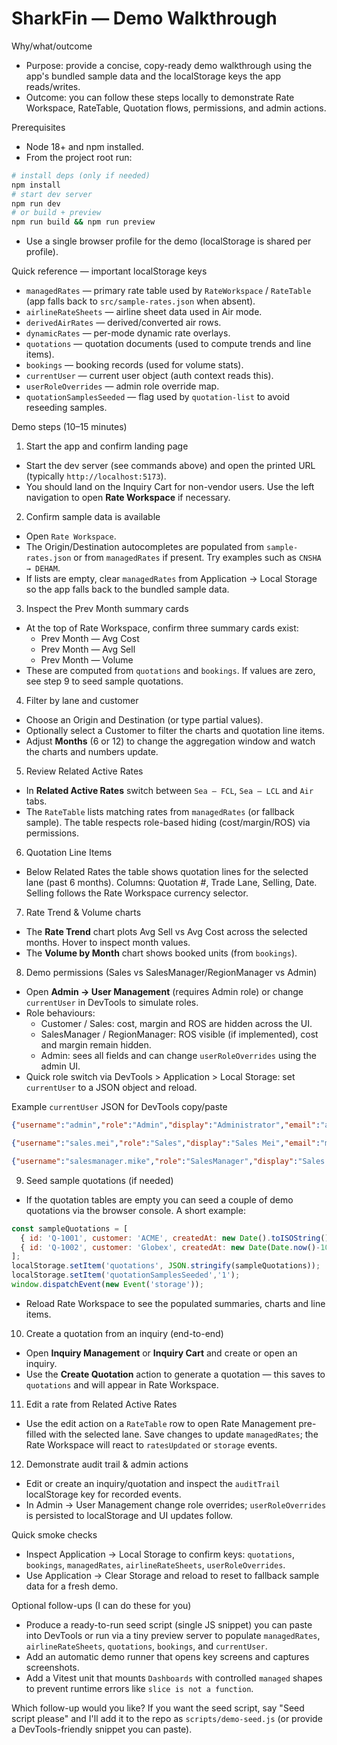 # SharkFin — Demo Walkthrough

Why/what/outcome
- Purpose: provide a concise, copy-ready demo walkthrough using the app's bundled sample data and the localStorage keys the app reads/writes.
- Outcome: you can follow these steps locally to demonstrate Rate Workspace, RateTable, Quotation flows, permissions, and admin actions.

Prerequisites
- Node 18+ and npm installed.
- From the project root run:

```bash
# install deps (only if needed)
npm install
# start dev server
npm run dev
# or build + preview
npm run build && npm run preview
```

- Use a single browser profile for the demo (localStorage is shared per profile).

Quick reference — important localStorage keys
- `managedRates` — primary rate table used by `RateWorkspace` / `RateTable` (app falls back to `src/sample-rates.json` when absent).
- `airlineRateSheets` — airline sheet data used in Air mode.
- `derivedAirRates` — derived/converted air rows.
- `dynamicRates` — per-mode dynamic rate overlays.
- `quotations` — quotation documents (used to compute trends and line items).
- `bookings` — booking records (used for volume stats).
- `currentUser` — current user object (auth context reads this).
- `userRoleOverrides` — admin role override map.
- `quotationSamplesSeeded` — flag used by `quotation-list` to avoid reseeding samples.

Demo steps (10–15 minutes)

1) Start the app and confirm landing page
- Start the dev server (see commands above) and open the printed URL (typically `http://localhost:5173`).
- You should land on the Inquiry Cart for non-vendor users. Use the left navigation to open **Rate Workspace** if necessary.

2) Confirm sample data is available
- Open `Rate Workspace`.
- The Origin/Destination autocompletes are populated from `sample-rates.json` or from `managedRates` if present. Try examples such as `CNSHA → DEHAM`.
- If lists are empty, clear `managedRates` from Application → Local Storage so the app falls back to the bundled sample data.

3) Inspect the Prev Month summary cards
- At the top of Rate Workspace, confirm three summary cards exist:
  - Prev Month — Avg Cost
  - Prev Month — Avg Sell
  - Prev Month — Volume
- These are computed from `quotations` and `bookings`. If values are zero, see step 9 to seed sample quotations.

4) Filter by lane and customer
- Choose an Origin and Destination (or type partial values).
- Optionally select a Customer to filter the charts and quotation line items.
- Adjust **Months** (6 or 12) to change the aggregation window and watch the charts and numbers update.

5) Review Related Active Rates
- In **Related Active Rates** switch between `Sea – FCL`, `Sea – LCL` and `Air` tabs.
- The `RateTable` lists matching rates from `managedRates` (or fallback sample). The table respects role-based hiding (cost/margin/ROS) via permissions.

6) Quotation Line Items
- Below Related Rates the table shows quotation lines for the selected lane (past 6 months). Columns: Quotation #, Trade Lane, Selling, Date. Selling follows the Rate Workspace currency selector.

7) Rate Trend & Volume charts
- The **Rate Trend** chart plots Avg Sell vs Avg Cost across the selected months. Hover to inspect month values.
- The **Volume by Month** chart shows booked units (from `bookings`).

8) Demo permissions (Sales vs SalesManager/RegionManager vs Admin)
- Open **Admin → User Management** (requires Admin role) or change `currentUser` in DevTools to simulate roles.
- Role behaviours:
  - Customer / Sales: cost, margin and ROS are hidden across the UI.
  - SalesManager / RegionManager: ROS visible (if implemented), cost and margin remain hidden.
  - Admin: sees all fields and can change `userRoleOverrides` using the admin UI.
- Quick role switch via DevTools > Application > Local Storage: set `currentUser` to a JSON object and reload.

Example `currentUser` JSON for DevTools copy/paste

```json
{"username":"admin","role":"Admin","display":"Administrator","email":"admin@example.com"}
```

```json
{"username":"sales.mei","role":"Sales","display":"Sales Mei","email":"mei@example.com"}
```

```json
{"username":"salesmanager.mike","role":"SalesManager","display":"Sales Manager Mike","email":"mike@example.com"}
```

9) Seed sample quotations (if needed)
- If the quotation tables are empty you can seed a couple of demo quotations via the browser console. A short example:

```javascript
const sampleQuotations = [
  { id: 'Q-1001', customer: 'ACME', createdAt: new Date().toISOString(), lines: [{ lane: 'CNSHA → DEHAM', qty: 1, sell: 1200, discount: 0, margin: 200 }], totals:{ros:0.1667} },
  { id: 'Q-1002', customer: 'Globex', createdAt: new Date(Date.now()-1000*60*60*24*30).toISOString(), lines: [{ lane: 'CNSHA → DEHAM', qty: 2, sell: 1100, discount: 0, margin: 150 }], totals:{ros:0.1364} }
];
localStorage.setItem('quotations', JSON.stringify(sampleQuotations));
localStorage.setItem('quotationSamplesSeeded','1');
window.dispatchEvent(new Event('storage'));
```

- Reload Rate Workspace to see the populated summaries, charts and line items.

10) Create a quotation from an inquiry (end-to-end)
- Open **Inquiry Management** or **Inquiry Cart** and create or open an inquiry.
- Use the **Create Quotation** action to generate a quotation — this saves to `quotations` and will appear in Rate Workspace.

11) Edit a rate from Related Active Rates
- Use the edit action on a `RateTable` row to open Rate Management pre-filled with the selected lane. Save changes to update `managedRates`; the Rate Workspace will react to `ratesUpdated` or `storage` events.

12) Demonstrate audit trail & admin actions
- Edit or create an inquiry/quotation and inspect the `auditTrail` localStorage key for recorded events.
- In Admin → User Management change role overrides; `userRoleOverrides` is persisted to localStorage and UI updates follow.

Quick smoke checks
- Inspect Application → Local Storage to confirm keys: `quotations`, `bookings`, `managedRates`, `airlineRateSheets`, `userRoleOverrides`.
- Use Application → Clear Storage and reload to reset to fallback sample data for a fresh demo.

Optional follow-ups (I can do these for you)
- Produce a ready-to-run seed script (single JS snippet) you can paste into DevTools or run via a tiny preview server to populate `managedRates`, `airlineRateSheets`, `quotations`, `bookings`, and `currentUser`.
- Add an automatic demo runner that opens key screens and captures screenshots.
- Add a Vitest unit that mounts `Dashboards` with controlled `managed` shapes to prevent runtime errors like `slice is not a function`.

Which follow-up would you like? If you want the seed script, say "Seed script please" and I'll add it to the repo as `scripts/demo-seed.js` (or provide a DevTools-friendly snippet you can paste).
